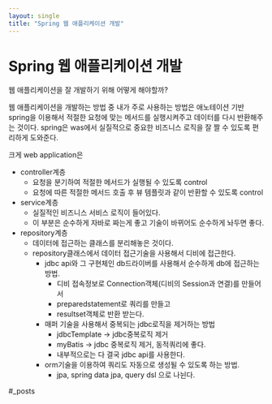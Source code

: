 ```yaml
---
layout: single
title: "Spring 웹 애플리케이션 개발"
---
```


# Spring 웹 애플리케이션 개발


웹 애플리케이션을 잘 개발하기 위해 어떻게 해야할까?

웹 애플리케이션을 개발하는 방법 중 내가 주로 사용하는 방법은 애노테이션 기반 spring을 이용해서 적절한 요청에 맞는 메서드를 실행시켜주고 데이터를 다시 반환해주는 것이다. 
spring은 was에서 실질적으로 중요한 비즈니스 로직을 잘 짤 수 있도록 편리하게 도와준다.

크게 web application은 
- controller계층
  - 요청을 분기하여 적절한 메서드가 실행될 수  있도록 control
  - 요청에 따른 적절한 메서드 호출 후 뷰 템플릿과 같이 반환할 수 있도록 control
- service계층
  - 실질적인 비즈니스 서비스 로직이 들어있다.
  - 이 부분은 순수하게 자바로 짜는게 좋고 기술이 바뀌어도 순수하게 놔두면 좋다.
- repository계층
  - 데이터에 접근하는 클래스를 분리해놓은 것이다. 
  - repository클래스에서 데이터 접근기술을 사용해서 디비에 접근한다.
    - jdbc api와 그 구현체인 db드라이버를 사용해서 순수하게 db에 접근하는 방법.
      - 디비 접속정보로 Connection객체(디비의 Session과 연결)를 만들어서 
      - preparedstatement로 쿼리를 만들고 
      - resultset객체로 반환 받는다.
    - 매퍼 기술을 사용해서 중복되는 jdbc로직을 제거하는 방법
      - jdbcTemplate -> jdbc중복로직 제거
      - myBatis -> jdbc 중복로직 제거, 동적쿼리에 좋다.
      - 내부적으로는 다 결국 jdbc api를 사용한다. 
    - orm기술을 이용하여 쿼리도 자동으로 생성될 수 있도록 하는 방법.
      - jpa, spring data jpa, query dsl
으로 나뉜다.

















#_posts